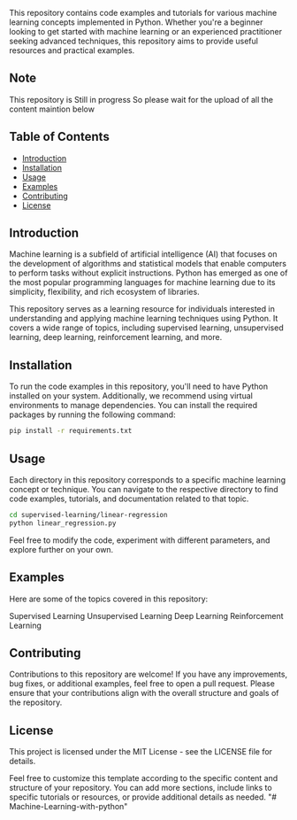 This repository contains code examples and tutorials for various machine learning concepts implemented in Python. Whether you're a beginner looking to get started with machine learning or an experienced practitioner seeking advanced techniques, this repository aims to provide useful resources and practical examples.

## Note 
This repository is Still in progress So please wait for the upload of all the content maintion below

## Table of Contents

- [Introduction](#introduction)
- [Installation](#installation)
- [Usage](#usage)
- [Examples](#examples)
- [Contributing](#contributing)
- [License](#license)

## Introduction

Machine learning is a subfield of artificial intelligence (AI) that focuses on the development of algorithms and statistical models that enable computers to perform tasks without explicit instructions. Python has emerged as one of the most popular programming languages for machine learning due to its simplicity, flexibility, and rich ecosystem of libraries.

This repository serves as a learning resource for individuals interested in understanding and applying machine learning techniques using Python. It covers a wide range of topics, including supervised learning, unsupervised learning, deep learning, reinforcement learning, and more.

## Installation

To run the code examples in this repository, you'll need to have Python installed on your system. Additionally, we recommend using virtual environments to manage dependencies. You can install the required packages by running the following command:

```bash
pip install -r requirements.txt
```

## Usage

Each directory in this repository corresponds to a specific machine learning concept or technique. You can navigate to the respective directory to find code examples, tutorials, and documentation related to that topic.

```bash
cd supervised-learning/linear-regression
python linear_regression.py
```
Feel free to modify the code, experiment with different parameters, and explore further on your own.

## Examples

Here are some of the topics covered in this repository:

Supervised Learning
Unsupervised Learning
Deep Learning
Reinforcement Learning



## Contributing

Contributions to this repository are welcome! If you have any improvements, bug fixes, or additional examples, feel free to open a pull request. Please ensure that your contributions align with the overall structure and goals of the repository.

## License
This project is licensed under the MIT License - see the LICENSE file for details.

Feel free to customize this template according to the specific content and structure of your repository. You can add more sections, include links to specific tutorials or resources, or provide additional details as needed.
"# Machine-Learning-with-python" 

